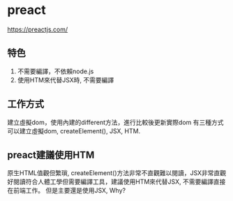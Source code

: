 # preact
https://preactjs.com/

## 特色
1. 不需要編譯，不依賴node.js
2. 使用HTM來代替JSX時, 不需要編譯

## 工作方式
建立虛擬dom，使用內建的different方法，進行比較後更新實際dom
有三種方式可以建立虛擬dom, createElement(), JSX, HTM.

## preact建議使用HTM
原生HTML值觀但繁瑣, createElement()方法非常不直觀難以閱讀，JSX非常直觀好閱讀符合人體工學但需要編譯工具，建議使用HTM來代替JSX, 不需要編譯直接在前端工作。
但是主要還是使用JSX, Why?


